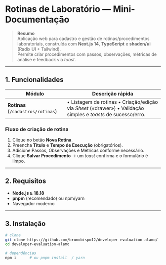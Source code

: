 # Rotinas de Laboratório — Mini-Documentação

> **Resumo**  
> Aplicação web para cadastro e gestão de rotinas/procedimentos laboratoriais, construída com **Next.js 14**, **TypeScript** e **shadcn/ui** (Radix UI + Tailwind).  
> Permite criar procedimentos com passos, observações, métricas de análise e feedback via *toast*.

---

## 1. Funcionalidades

| Módulo | Descrição rápida |
|--------|------------------|
| **Rotinas** (`/cadastros/rotinas`) | • Listagem de rotinas  • Criação/edição via *Sheet* («drawer»)  • Validação simples e *toasts* de sucesso/erro. |

### Fluxo de criação de rotina

1. Clique no botão **Nova Rotina**.  
2. Preencha **Título** e **Tempo de Execução** (obrigatórios).  
3. Adicione Passos, Observações e Métricas conforme necessário.  
4. Clique **Salvar Procedimento** → um *toast* confirma e o formulário é limpo.

---

## 2. Requisitos

- **Node.js ≥ 18.18**
- **pnpm** (recomendado) ou npm/yarn
- Navegador moderno

---

## 3. Instalação

```bash
# clone
git clone https://github.com/brunobispo12/developer-evaluation-alamo/
cd developer-evaluation-alamo

# dependências
npm i      # ou pnpm install  / yarn

